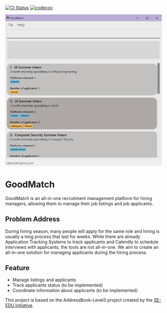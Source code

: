 [![CI Status](https://github.com/se-edu/addressbook-level3/workflows/Java%20CI/badge.svg)](https://github.com/se-edu/addressbook-level3/actions)
[![codecov](https://codecov.io/gh/nus-cs2103-AY2223S2/tp/branch/master/graph/badge.svg?token=SNV76O467D)](https://codecov.io/gh/nus-cs2103-AY2223S2/tp)

![Ui](docs/images/Ui.png)

# GoodMatch

GoodMatch is an all-in-one recruitment management platform for hiring managers, allowing them to manage their job listings and job applicants.

## Problem Address

During hiring season, many people will apply for the same role and hiring is usually a long process that last for weeks. While there are already Application Tracking Systems to track applicants and Calendly to schedule interviews with applicants, the tools are not all-in-one. We aim to create an all-in-one solution for managing applicants during the hiring process.

## Feature

* Manage listings and applicants
* Track applicants status (to be implemented)
* Coordinate information about applicants (to be implemented)

This project is based on the AddressBook-Level3 project created by the [SE-EDU initiative](https://se-education.org).
